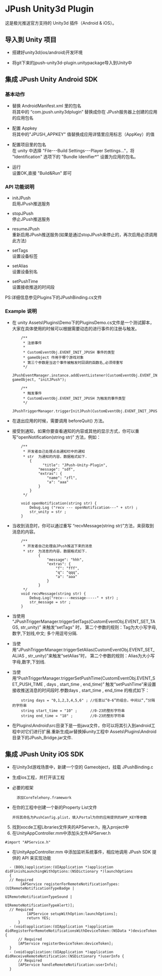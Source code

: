 JPush Unity3d Plugin
====================

这是极光推送官方支持的 Unity3d 插件（Android &amp; iOS）。

## 导入到 Unity 项目

* 搭建好unity3d(ios/android)开发环境

* 将git下来的jpush-unity3d-plugin.unitypackage导入到Unity中

## 集成 JPush Unity Android SDK

### 基本动作

* 替换 AndroidManifest.xml 里的包名 <br>
  将其中的 “com.jpush.unity3dplugin” 替换成你在 JPush服务器上创建的应用的应用包名

* 配置 Appkey <br>
  将其中的"JPUSH_APPKEY" 值替换成应用详情里应用标志（AppKey）的值

* 配置项目里的包名 <br>
  在 unity 中选择 "File---Build Settings---Player Settings..."，将 "Identification" 选项下的 "Bundle Idenifier*" 设置为应用的包名。

* 运行<br>
  设置OK,直接 "Build&Run" 即可


### API 功能说明

* initJPush <br> 启用JPush推送服务
  
* stopJPush <br> 停止JPush推送服务

* resumeJPush <br> 重新启用JPush推送服务(如果是通过stopJPush来停止的，再次启用必须调用此方法)

* setTags <br> 设置设备标签

* setAlias <br> 设置设备别名

* setPushTime <br> 设置接收推送的时间段

PS:详细信息参见Plugins下的JPushBinding.cs文件


### Example 说明

* 在 unity Assets\Plugins\Demo下的PluginsDemo.cs文件是一个测试脚本，大家在具体使用的时候可以根据需要动态的进行事件的注册与触发。

    ```
        /**
         * 注册事件
         * 
         * CustomEventObj.EVENT_INIT_JPUSH 事件的类型
         * gameObject 作用于哪个游戏对象
         * 第三个参数是当这个事件被触发时回调的函数名,必须得重写
         */
        JPushEventManager.instance.addEventListener(CustomEventObj.EVENT_INIT_JPUSH, gameObject, "initJPush");
        
        /**
         * 触发事件
         * CustomEventObj.EVENT_INIT_JPUSH 为触发的事件类型
         */
        JPushTriggerManager.triggerInitJPush(CustomEventObj.EVENT_INIT_JPUSH);
    ```

* 在退出应用的时候，需要调用 beforeQuit() 方法。

* 接受到通知，如果你要查看通知的内容或其他的显示方式，你可以重写“openNotification(string str)” 方法，例如：

    ```
        /**
         * 开发者自己处理点击通知栏中的通知
         * str  为通知的内容，数据格式如下.
            {
                  "title": "JPush-Unity-Plugin",
          	    "message": "sdf",
          	    "extras": {
          	        "name": "zfl",
          	        "a": "aaa"
          	    }
          	}
         */
        
        void openNotification(string str) {
        	Debug.Log ("recv --- openNotification---" + str) ;
        	str_unity = str ;
        }
    ```

* 当收到消息时，你可以通过重写 “recvMessage(string str)”方法，来获取到消息的内容。

    ```
        /**
         * 开发者自己处理由JPush推送下来的消息
         * str  为消息的内容，数据格式如下.
        		{
        		    "message": "hhh",
        		    "extras": {
        		        "f": "fff",
        		        "q": "qqq",
        		        "a": "aaa"
        		    }
        		}
         */
        void recvMessage(string str) {
        	Debug.Log("recv----message-----" + str) ; 
        	str_message = str ;
        } 
    ```

* 当使用 “JPushTriggerManager.triggerSetTags(CustomEventObj.EVENT_SET_TAGS, str_unity)” 来触发“setTags” 时，
第二个参数的规则：Tag为大小写字母,数字,下划线,中文; 多个用逗号分隔.<br>

* 当使用“JPushTriggerManager.triggerSetAlias(CustomEventObj.EVENT_SET_ALIAS , str_unity)”来触发“setAlias”时，
第二个参数的规则：Alias为大小写字母,数字,下划线.<br>

* 当使用“PushTriggerManager.triggerSetPushTime(CustomEventObj.EVENT_SET_PUSH_TIME , days , start_time , end_time)”
触发“setPushTime”来设置接收推送消息的时间段时.参数days , start_time , end_time 的格式如下：

    ``` 
        string days = "0,1,2,3,4,5,6" ; //任意以“0-6”的组合，中间以“,”分隔的字符串
        string start_time = "10" ;      //0-23的整形字符串
        string end_time = "18" ;        //0-23的整形字符串
    ```

* 在Plugins\Android\src目录下是一些java文件，你可以将其引入到android工程中对它们进行扩展.重新生成jar替换掉unity工程中
Assets\Plugins\Android 目录下的JPush_Bridge.jar文件.


## 集成 JPush Unity iOS SDK

* 在Unity3d游戏场景中，新建一个空的 Gameobject，挂载 JPushBinding.c

* 生成ios工程，并打开该工程

* 必要的框架

  ```
    添加CoreTelehony.framework
  ```
  
* 在你的工程中创建一个新的Property List文件

  ```
  并将其命名为PushConfig.plist，填入Portal为你的应用提供的APP_KEY等参数
  ```
  
5. 找到xocde工程Libraries文件夹的APServer.h，拖入project中
6. 在UnityAppController.mm中添加头文件APServer.h

```
#import "APService.h"
```

* 在UnityAppController.mm 中添加监听系统事件，相应地调用 JPush SDK 提供的 API 来实现功能

```
  - (BOOL)application:(UIApplication *)application didFinishLaunchingWithOptions:(NSDictionary *)launchOptions
  {
  // Required
       [APService registerForRemoteNotificationTypes:(UIRemoteNotificationTypeBadge |
                                                      UIRemoteNotificationTypeSound |
                                                      UIRemoteNotificationTypeAlert)];
  // Required
          [APService setupWithOption:launchOptions];
          return YES;
      }
  - (void)application:(UIApplication *)application didRegisterForRemoteNotificationsWithDeviceToken:(NSData *)deviceToken {
      // Required
      [APService registerDeviceToken:deviceToken];
  }
  - (void)application:(UIApplication *)application didReceiveRemoteNotification:(NSDictionary *)userInfo {
      // Required
      [APService handleRemoteNotification:userInfo];
  }
```

